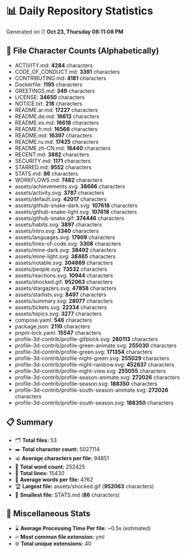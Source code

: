 # 📊 Daily Repository Statistics
Generated on ⏰ **Oct 23, Thursday 08:11:08 PM**

## 📂 File Character Counts (Alphabetically)
- ACTIVITY.md: **4284** characters
- CODE_OF_CONDUCT.md: **3391** characters
- CONTRIBUTING.md: **4181** characters
- Dockerfile: **1195** characters
- GREETINGS.md: **349** characters
- LICENSE: **34650** characters
- NOTICE.txt: **218** characters
- README.ar.md: **17227** characters
- README.de.md: **16613** characters
- README.es.md: **16618** characters
- README.fr.md: **16566** characters
- README.md: **16397** characters
- README.ru.md: **17425** characters
- README.zh-CN.md: **16440** characters
- RECENT.md: **3882** characters
- SECURITY.md: **1171** characters
- STARRED.md: **9552** characters
- STATS.md: **86** characters
- WORKFLOWS.md: **7482** characters
- assets/achievements.svg: **38666** characters
- assets/activity.svg: **3787** characters
- assets/default.svg: **42017** characters
- assets/github-snake-dark.svg: **107618** characters
- assets/github-snake-light.svg: **107618** characters
- assets/github-snake.gif: **374446** characters
- assets/habits.svg: **3897** characters
- assets/intro.svg: **3340** characters
- assets/languages.svg: **17909** characters
- assets/lines-of-code.svg: **3308** characters
- assets/mine-dark.svg: **38492** characters
- assets/mine-light.svg: **38465** characters
- assets/notable.svg: **304869** characters
- assets/people.svg: **73532** characters
- assets/reactions.svg: **10944** characters
- assets/shocked.gif: **952063** characters
- assets/stargazers.svg: **47858** characters
- assets/starlists.svg: **8497** characters
- assets/summary.svg: **28077** characters
- assets/tickets.svg: **22334** characters
- assets/topics.svg: **3277** characters
- compose.yaml: **546** characters
- package.json: **2110** characters
- pnpm-lock.yaml: **15547** characters
- profile-3d-contrib/profile-gitblock.svg: **280113** characters
- profile-3d-contrib/profile-green-animate.svg: **255030** characters
- profile-3d-contrib/profile-green.svg: **171354** characters
- profile-3d-contrib/profile-night-green.svg: **255029** characters
- profile-3d-contrib/profile-night-rainbow.svg: **452837** characters
- profile-3d-contrib/profile-night-view.svg: **255055** characters
- profile-3d-contrib/profile-season-animate.svg: **272026** characters
- profile-3d-contrib/profile-season.svg: **188350** characters
- profile-3d-contrib/profile-south-season-animate.svg: **272026** characters
- profile-3d-contrib/profile-south-season.svg: **188350** characters

## 📋 Summary
- 🗂️ **Total files:** 53
- ✒️ **Total character count:** 5027114
- 📊 **Average characters per file:** 94851
- 📝 **Total word count:** 252425
- 🧾 **Total lines:** 15430
- 📐 **Average words per file:** 4762
- 🏆 **Largest file:** assets/shocked.gif (**952063** characters)
- 🥉 **Smallest file:** STATS.md (**86** characters)

## 🌟 Miscellaneous Stats
- ⌛ **Average Processing Time Per file:** ~0.5s (estimated)
- 🔥 **Most common file extension:** yml
- 🌐 **Total unique extensions:** 40
